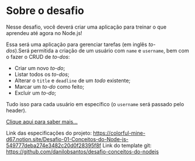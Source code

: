 # Sobre o desafio

Nesse desafio, você deverá criar uma aplicação para treinar o que aprendeu até agora no Node.js!

Essa será uma aplicação para gerenciar tarefas (em inglês *to-dos*).Será permitida a criação de um usuário com `name` e `username`, bem como fazer o CRUD de *to-dos*:

- Criar um novo *to-do*;
- Listar todos os *to-dos*;
- Alterar o `title` e `deadline` de um *todo* existente;
- Marcar um *to-do* como feito;
- Excluir um *to-do*;

Tudo isso para cada usuário em específico (o `username` será passado pelo header).

[Clique aqui para saber mais...](https://colorful-mine-d67.notion.site/Desafio-01-Conceitos-do-Node-js-549777deba274e3482c20d0f28395f8f)

 Link das especificações do projeto: https://colorful-mine-d67.notion.site/Desafio-01-Conceitos-do-Node-js-549777deba274e3482c20d0f28395f8f
 Link do template git: https://github.com/danilobsantos/desafio-conceitos-do-nodejs